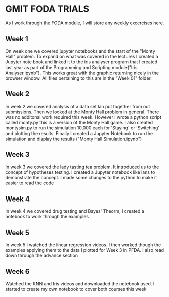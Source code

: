 # GMIT FODA TRIALS
As I work through the FODA module, I will store any weekly excercises here.

## Week 1
On week one we covered jupyter notebooks and the start of the "Monty Hall" problem. To expand on what was covered in the lectures I created a Jupyter note book and linked it to the iris analyser program that I created last year as part of the Programming and Scripting module("Iris Analyser.ipynb"). This works great with the graphic returning nicely in the browser window. All files pertaining to this are in the "Week 01" folder.


## Week 2
In week 2 we covered analysis of a data set Ian put together from out submissions. Then we looked at the Monty Hall problem in general. There was no additonal work required this week. However I wrote a python script called monty.py this is a version of the Monty Hall game. I also created montysim.py to run the simulation 10,000 each for 'Staying' or 'Switching' and plotting the results. Finally I created a Jupyter Notebook to run the simulation and display the results ("Monty Hall Simulation.ipynb")

## Week 3
In week 3 we covered the lady tasting tea problem. It introduced us to the concept of hypotheses testing. I created a Jupyter notebook like ians to demonstrate the concept. I made some changes to the python to make it easier to read the code

## Week 4
In week 4 we covered drug testing and Bayes' Theorm, I created a notebook to work through the examples

## Week 5 
In week 5 I watched the linear regression videos. I then worked though the examples applying them to the data I plotted for Week 3 in PFDA. I also read down through the advance section

## Week 6
Watched the KNN and Iris videos and downloaded the notebook used. I started to create my own notebook to cover both courses this week
